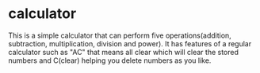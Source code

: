 # calculator
This is a simple calculator that can perform five operations(addition, subtraction, multiplication, division and power).
It has features of a regular calculator such as "AC" that means all clear which will clear the stored numbers and C(clear)
helping you delete numbers as you like.